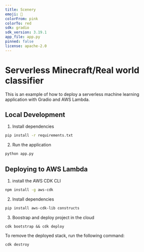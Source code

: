 ```yaml
---
title: Scenery
emoji: 🚀
colorFrom: pink
colorTo: red
sdk: gradio
sdk_version: 3.19.1
app_file: app.py
pinned: false
license: apache-2.0
---
```


# Serverless Minecraft/Real world classifier

This is an example of how to deploy a serverless machine learning application with Gradio and AWS Lambda.


## Local Development

1. Install dependencies

```bash
pip install -r requirements.txt
```

2. Run the application

```bash
python app.py
```

## Deploying to AWS Lambda

1. install the AWS CDK CLI

```bash
npm install -g aws-cdk
```

2. Install dependencies

```bash
pip install aws-cdk-lib constructs
```

3. Boostrap and deploy project in the cloud
```
cdk bootstrap && cdk deploy
```

To remove the deployed stack, run the following command:

```bash
cdk destroy
```
